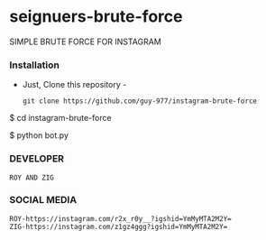 # seignuers-brute-force
SIMPLE BRUTE FORCE FOR INSTAGRAM


### Installation

- Just, Clone this repository -
  ```
  git clone https://github.com/guy-977/instagram-brute-force
$ cd instagram-brute-force

$ python bot.py
  
### DEVELOPER
```
ROY AND ZIG
```

### SOCIAL MEDIA
```
ROY-https://instagram.com/r2x_r0y__?igshid=YmMyMTA2M2Y=
ZIG-https://instagram.com/z1gz4ggg?igshid=YmMyMTA2M2Y=
```
